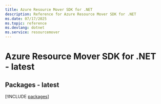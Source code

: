 ```yaml
---
title: Azure Resource Mover SDK for .NET
description: Reference for Azure Resource Mover SDK for .NET
ms.date: 07/17/2025
ms.topic: reference
ms.devlang: dotnet
ms.service: resourcemover
---
```

# Azure Resource Mover SDK for .NET - latest
## Packages - latest
[!INCLUDE [packages](resource-mover-index.md)]